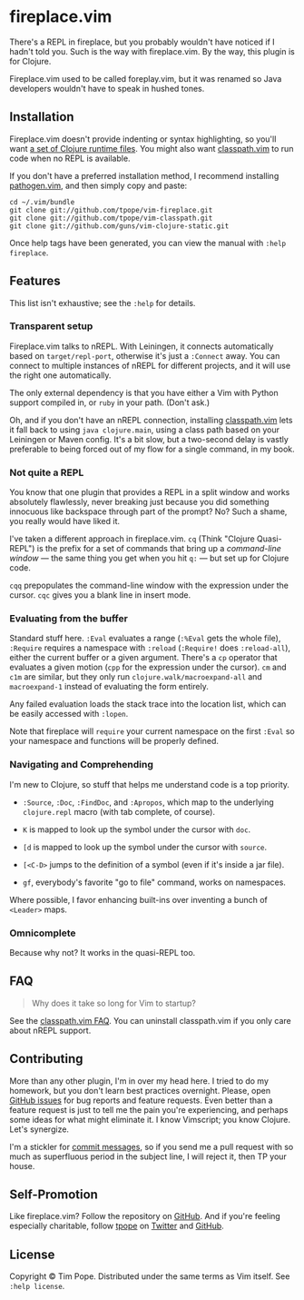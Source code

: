 # fireplace.vim

There's a REPL in fireplace, but you probably wouldn't have noticed if I hadn't
told you.  Such is the way with fireplace.vim.  By the way, this plugin is for
Clojure.

Fireplace.vim used to be called foreplay.vim, but it was renamed so Java
developers wouldn't have to speak in hushed tones.

## Installation

Fireplace.vim doesn't provide indenting or syntax highlighting, so you'll want
[a set of Clojure runtime files](https://github.com/guns/vim-clojure-static).
You might also want [classpath.vim][] to run code when no REPL is available.

If you don't have a preferred installation method, I recommend
installing [pathogen.vim](https://github.com/tpope/vim-pathogen), and
then simply copy and paste:

    cd ~/.vim/bundle
    git clone git://github.com/tpope/vim-fireplace.git
    git clone git://github.com/tpope/vim-classpath.git
    git clone git://github.com/guns/vim-clojure-static.git

Once help tags have been generated, you can view the manual with
`:help fireplace`.

## Features

This list isn't exhaustive; see the `:help` for details.

### Transparent setup

Fireplace.vim talks to nREPL.  With Leiningen, it connects automatically based
on `target/repl-port`, otherwise it's just a `:Connect` away.  You can connect
to multiple instances of nREPL for different projects, and it will use the
right one automatically.

The only external dependency is that you have either a Vim with Python support
compiled in, or `ruby` in your path. (Don't ask.)

Oh, and if you don't have an nREPL connection, installing [classpath.vim][]
lets it fall back to using `java clojure.main`, using a class path based on
your Leiningen or Maven config.  It's a bit slow, but a two-second delay is
vastly preferable to being forced out of my flow for a single command, in my
book.

[classpath.vim]: https://github.com/tpope/vim-classpath

### Not quite a REPL

You know that one plugin that provides a REPL in a split window and works
absolutely flawlessly, never breaking just because you did something innocuous
like backspace through part of the prompt?  No?  Such a shame, you really
would have liked it.

I've taken a different approach in fireplace.vim.  `cq`  (Think "Clojure
Quasi-REPL") is the prefix for a set of commands that bring up a *command-line
window* — the same thing you get when you hit `q:` — but set up for Clojure
code.

`cqq` prepopulates the command-line window with the expression under the
cursor.  `cqc` gives you a blank line in insert mode.

### Evaluating from the buffer

Standard stuff here.  `:Eval` evaluates a range (`:%Eval` gets the whole
file), `:Require` requires a namespace with `:reload` (`:Require!` does
`:reload-all`), either the current buffer or a given argument.  There's a `cp`
operator that evaluates a given motion (`cpp` for the expression under the
cursor). `cm` and `c1m` are similar, but they only run
`clojure.walk/macroexpand-all` and `macroexpand-1` instead of evaluating the
form entirely.

Any failed evaluation loads the stack trace into the location list, which
can be easily accessed with `:lopen`.

Note that fireplace will `require` your current namespace on the first `:Eval`
so your namespace and functions will be properly defined.

### Navigating and Comprehending

I'm new to Clojure, so stuff that helps me understand code is a top priority.

* `:Source`, `:Doc`, `:FindDoc`, and `:Apropos`, which map to the underlying
  `clojure.repl` macro (with tab complete, of course).

* `K` is mapped to look up the symbol under the cursor with `doc`.

* `[d` is mapped to look up the symbol under the cursor with `source`.

* `[<C-D>` jumps to the definition of a symbol (even if it's inside a jar
  file).

* `gf`, everybody's favorite "go to file" command, works on namespaces.

Where possible, I favor enhancing built-ins over inventing a bunch of
`<Leader>` maps.

### Omnicomplete

Because why not?  It works in the quasi-REPL too.

## FAQ

> Why does it take so long for Vim to startup?

See the [classpath.vim FAQ][].  You can uninstall classpath.vim if you only
care about nREPL support.

[classpath.vim FAQ]: https://github.com/tpope/vim-classpath#FAQ

## Contributing

More than any other plugin, I'm in over my head here.  I tried to do my
homework, but you don't learn best practices overnight.  Please, open
[GitHub issues][] for bug reports and feature requests.  Even better than a
feature request is just to tell me the pain you're experiencing, and perhaps
some ideas for what might eliminate it.  I know Vimscript; you know Clojure.
Let's synergize.

I'm a stickler for [commit messages][], so if you send me a pull
request with so much as superfluous period in the subject line, I will
reject it, then TP your house.

[GitHub issues]: http://github.com/tpope/vim-fireplace/issues
[commit messages]: http://tbaggery.com/2008/04/19/a-note-about-git-commit-messages.html

## Self-Promotion

Like fireplace.vim? Follow the repository on
[GitHub](https://github.com/tpope/vim-fireplace). And if
you're feeling especially charitable, follow [tpope](http://tpo.pe/) on
[Twitter](http://twitter.com/tpope) and
[GitHub](https://github.com/tpope).

## License

Copyright © Tim Pope.  Distributed under the same terms as Vim itself.
See `:help license`.
